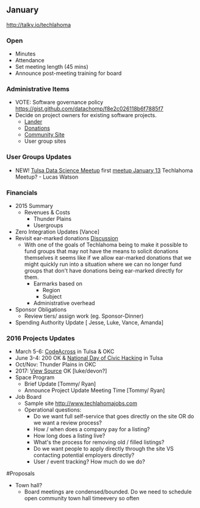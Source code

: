 ## January
http://talky.io/techlahoma

### Open
* Minutes
* Attendance
* Set meeting length (45 mins)
* Announce post-meeting training for board

### Administrative Items
* VOTE: Software governance policy https://gist.github.com/datachomp/f8e2c026118b6f7885f7
* Decide on project owners for existing software projects.
  * [Lander](https://github.com/techlahoma/techlahoma_lander)
  * [Donations](https://github.com/techlahoma/techlahoma_donations)
  * [Community Site](https://github.com/techlahoma/techlahoma)
  * User group sites

### User Groups Updates
* NEW! [Tulsa Data Science Meetup](http://www.meetup.com/Tulsa-Data-Science-Meetup/) first [meetup January 13](http://www.meetup.com/Tulsa-Data-Science-Meetup/events/227590351/)
Techlahoma Meetup? - Lucas Watson

### Financials
* 2015 Summary
  * Revenues & Costs
    * Thunder Plains
    * Usergroups
* Zero Integration Updates [Vance]
* Revisit ear-marked donations [Discussion](https://github.com/techlahoma/techlahoma_donations/issues/10)
  * With one of the goals of Techlahoma being to make it possible to
    fund groups that may not have the means to solicit donations
    themselves it seems like if we allow ear-marked donations that we
    might quickly run into a situation where we can no longer fund
    groups that don't have donations being ear-marked directly for them.
    * Earmarks based on
      * Region
      * Subject
    * Administrative overhead
* Sponsor Obligations
    * Review tiers/ assign work (eg. Sponsor-Dinner)
* Spending Authority Update [ Jesse, Luke, Vance, Amanda]

### 2016 Projects Updates
* March 5-6: [CodeAcross](http://codeacross.us/) in Tulsa & OKC
* June 3-4: 200 OK & [National Day of Civic Hacking](http://hackforchange.org/) in Tulsa
* Oct/Nov: Thunder Plains in OKC
* 2017: [View Source](https://viewsourceconf.org/) OK [luke/devon?]
* Space Program
  * Brief Update [Tommy/ Ryan]
  * Announce Project Update Meeting Time [Tommy/ Ryan]
* Job Board
  * Sample site http://www.techlahomajobs.com
  * Operational questions:
      * Do we want full self-service that goes directly on the site OR
        do we want a review process?
      * How / when does a company pay for a listing?
      * How long does a listing live?
      * What's the process for removing old / filled listings?
      * Do we want people to apply directly through the site VS contacting potential employers directly?
      * User / event tracking? How much do we do?


#Proposals
  * Town hall?
    * Board meetings are condensed/bounded. Do we need to schedule open community town hall timeevery so often
